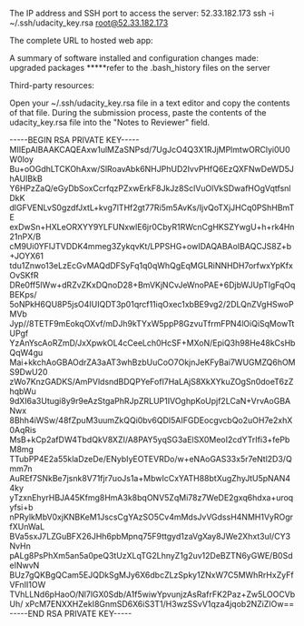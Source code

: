 The IP address and SSH port to access the server:
52.33.182.173
ssh -i ~/.ssh/udacity_key.rsa root@52.33.182.173

The complete URL to hosted web app:

A summary of software installed and configuration changes made:
upgraded packages
*****refer to the .bash_history files on the server

Third-party resources:

Open your ~/.ssh/udacity_key.rsa file in a text editor and copy the contents of that file.
During the submission process, paste the contents of the udacity_key.rsa file into the "Notes to Reviewer" field.

-----BEGIN RSA PRIVATE KEY-----
MIIEpAIBAAKCAQEAxw1ulMZaSNPsd/7UgJcO4Q3X1RJjMPlmtwORClyi0U0W0loy
Bu+oOGdhLTCKOhAxw/SlRoavAbk6NHJPhUD2IvvPHfQ6EzQXFNwDeWD5JhAUIBkB
Y6HPzZaQ/eGyDbSoxCcrfqzPZxwErkF8JkJz8SclVuOlVkSDwafHOgVqtfsnlDkK
dlGFVENLvS0gzdfJxtL+kvg7lTHf2gt77Ri5m5AvKs/IjvQoTXjJHCq0PShHBmTE
exDwSn+HXLeORXYY9YLFUNxwlE6jr0CbyR1RWcnCgHKSZYwgU+h+rk4Hn21nPX/B
cM9Ui0YFIJTVDDK4mmeg3ZykqvKt/LPPSHG+owIDAQABAoIBAQCJS8Z+b+JOYX61
tdu1Znwo13eLzEcGvMAQdDFSyFq1q0qWhQgEqMGLRiNNHDH7orfwxYpKfxOvSKfR
DRe0ff5IWw+dRZvZKxDQnoD28+BmVKjNCvJeWnoPAE+6DjbWJUpTIgFqOqBEKps/
5oNPkH6QU8P5jsO4IUIQDT3p01qrcf11iqOxec1xbBE9vg2/2DLQnZVgHSwoPMVb
Jyp//8TETF9mEokqOXvf/mDJh9kTYxW5ppP8GzvuTfrmFPN4lOiQiSqMowTtUPgf
YzAnYscAoRZmD/JxXpwkOL4cCeeLch0HcSF+MXoN/EpiQ3h98He48kCsHbQqW4gu
Mai+kkchAoGBAOdrZA3aAT3whBzbUuCoO7OkjnJeKFyBai7WUGMZQ6hOMS9DwU20
zWo7KnzGADKS/AmPVldsndBDQPYeFofl7HaLAjS8XkXYkuZOgSn0doeT6zZhqbWu
9dXI6a3Utugi8y9r9eAzStgaPhRJpZRLUP1IVOghpKoUpjf2LCaN+VrvAoGBANwx
8Bhh4iWSw/48fZpuM3uumZkQQi0bv6QDI5AIFGDEocgvcbQo2uOH7e2xhX0AqRis
MsB+kCp2afDW4TbdQkV8XZI/A8PAY5yqSG3aElSX0MeoI2cdYTrIfi3+fePbM8mg
TTubPP4E2a55klaDzeDe/ENybIyEOTEVRDo/w+eNAoGAS33x5r7eNtl2D3/Qmm7n
AuREf7SNkBe7jsnk8V71fjr7uoJs1a+MbwIcCxYATH88btXugZhyJtU5pNAN44ky
yTzxnEhyrHBJA45Kfmg8HmA3k8bqONV5ZqMi78z7WeDE2gxq6hdxa+uroqyfsi+b
nPRylkMbV0xjKNBKeM1JscsCgYAzSO5Cv4mMdsJvVGdssH4NMH1VyROgrfXUnWaL
BVa5sxJ7LZGuBFX26JHh6pbMpnq75F9ttgyd1zaVgXay8JWe2Xhxt3uI/CY3NvHn
pALg8PsPhXm5an5a0peQ3tUzXLqTG2LhnyZ1g2uv12DeBZTN6yGWE/B0SdeINwvN
BUz7gQKBgQCam5EJQDkSgMJy6X6dbcZLzSpky1ZNxW7C5MWhRrHxZyFfVFnII1OW
TVhLLNd6pHaoO/Nl7lGX0Sdb/A1f5wiwYpvunjzAsRafrFK2Paz+Zw5LOOCVbUh/
xPcM7ENXXHZekI8GnmSD6X6iS3T1/H3wzSSvV1qza4jqob2NZiZIOw==
-----END RSA PRIVATE KEY-----